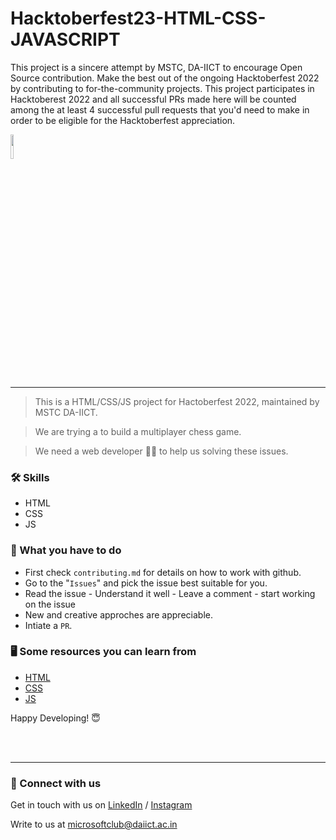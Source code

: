 # Hacktoberfest23-HTML-CSS-JAVASCRIPT

This project is a sincere attempt by MSTC, DA-IICT to encourage Open Source contribution. Make the best out of the ongoing Hacktoberfest 2022 by contributing to for-the-community projects. This project participates in Hacktoberest 2022 and all successful PRs made here will be counted among the at least 4 successful pull requests that you'd need to make in order to be eligible for the Hacktoberfest appreciation.


<img src="https://res.cloudinary.com/dbvyvfe61/image/upload/v1619799241/Cicada%203301:%20Reinvented/MSTC_ffmo9v.png" width="10%">

---

>This is a HTML/CSS/JS project for Hactoberfest 2022, maintained by MSTC DA-IICT.

>We are trying a to build a multiplayer chess game.

>We need a web developer :technologist: to help us solving these issues.

### :hammer_and_wrench: Skills
* HTML
* CSS
* JS

### :dart: What you have to do
* First check `contributing.md` for details on how to work with github.
* Go to the "`Issues`" and pick the issue best suitable for you. 
* Read the issue - Understand it well - Leave a comment - start working on the issue
* New and creative approches are appreciable.
* Intiate a `PR`.

### :desktop_computer: Some resources you can learn from
  * [HTML](https://www.w3schools.com/html/default.asp)
  * [CSS](https://www.w3schools.com/css/default.asp)
  * [JS](https://www.w3schools.com/js/)

Happy Developing! :innocent:

<br><br>

---
  
### 🔗 Connect with us
Get in touch with us on [LinkedIn](https://www.linkedin.com/in/microsoft-student-technical-club-daiict/) / [Instagram](https://www.instagram.com/mstc.daiict/)

Write to us at microsoftclub@daiict.ac.in

